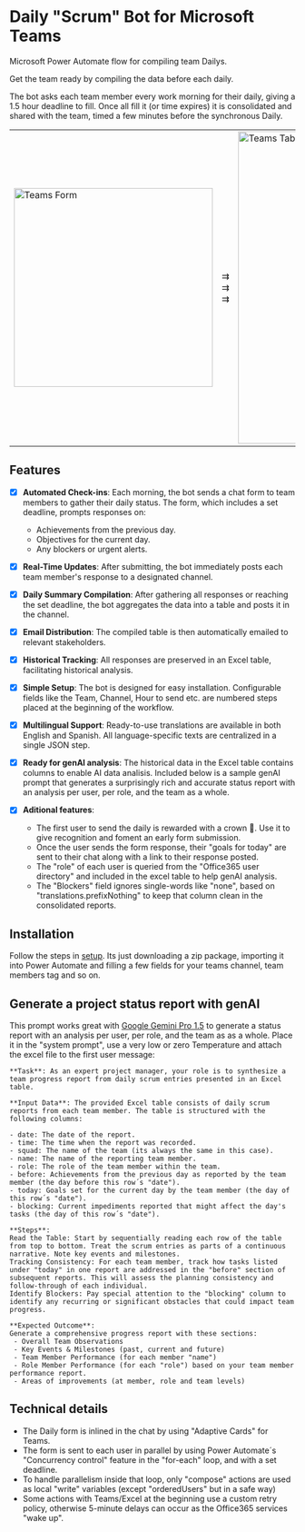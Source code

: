 # Daily "Scrum" Bot for Microsoft Teams
Microsoft Power Automate flow for compiling team Dailys.

Get the team ready by compiling the data before each daily.

The bot asks each team member every work morning for their daily, giving a 1.5 hour deadline to fill.
Once all fill it (or time expires) it is consolidated and shared with the team, timed a few minutes before the synchronous Daily.

<table style="border-collapse: collapse; width: 100%;">
  <tr>
    <td><img src="https://github.com/user-attachments/assets/33c971fb-091c-4dba-b0bf-8fa511ec5413" alt="Teams Form" style="width:350px;"/></td>
    <td style="text-align: center;">⇉<br>⇉<br>⇉</td>
    <td ><img src="https://github.com/user-attachments/assets/3c2f2da6-3ef4-4e23-a698-07afcba8a50a" alt="Teams Table" style="width:550px;"/></td>
  </tr>
</table>


## Features

- [x] **Automated Check-ins**: Each morning, the bot sends a chat form to team members to gather their daily status. The form, which includes a set deadline, prompts responses on:
  - Achievements from the previous day.
  - Objectives for the current day.
  - Any blockers or urgent alerts.

- [x] **Real-Time Updates**: After submitting, the bot immediately posts each team member's response to a designated channel.

- [x] **Daily Summary Compilation**: After gathering all responses or reaching the set deadline, the bot aggregates the data into a table and posts it in the channel.

- [x] **Email Distribution**: The compiled table is then automatically emailed to relevant stakeholders.

- [x] **Historical Tracking**: All responses are preserved in an Excel table, facilitating historical analysis.

- [x] **Simple Setup**: The bot is designed for easy installation. Configurable fields like the Team, Channel, Hour to send etc. are numbered steps placed at the beginning of the workflow.

- [x] **Multilingual Support**: Ready-to-use translations are available in both English and Spanish. All language-specific texts are centralized in a single JSON step.

- [x] **Ready for genAI analysis**: The historical data in the Excel table contains columns to enable AI data analisis. Included below is a sample genAI prompt that generates a surprisingly rich and accurate status report with an analysis per user, per role, and the team as a whole.

- [x] **Aditional features**:
   - The first user to send the daily is rewarded with a crown 👑. Use it to give recognition and foment an early form submission.
   - Once the user sends the form response, their "goals for today" are sent to their chat along with a link to their response posted.
   - The "role" of each user is queried from the "Office365 user directory" and included in the excel table to help genAI analysis.
   - The "Blockers" field ignores single-words like "none", based on "translations.prefixNothing" to keep that column clean in the consolidated reports.

## Installation
Follow the steps in [setup](https://github.com/zmandel/dailybot/blob/main/setup/readme.md). Its just downloading a zip package, importing it into Power Automate and filling a few fields for your teams channel, team members tag and so on.
 
## Generate a project status report with genAI
This prompt works great with [Google Gemini Pro 1.5](https://aistudio.google.com/app/prompts/new_chat) to generate a status report with an analysis per user, per role, and the team as as a whole. Place it in the "system prompt", use a very low or zero Temperature and attach the excel file to the first user message:

```
**Task**: As an expert project manager, your role is to synthesize a team progress report from daily scrum entries presented in an Excel table.

**Input Data**: The provided Excel table consists of daily scrum reports from each team member. The table is structured with the following columns:

- date: The date of the report.
- time: The time when the report was recorded.
- squad: The name of the team (its always the same in this case).
- name: The name of the reporting team member.
- role: The role of the team member within the team.
- before: Achievements from the previous day as reported by the team member (the day before this row´s "date").
- today: Goals set for the current day by the team member (the day of this row´s "date").
- blocking: Current impediments reported that might affect the day's tasks (the day of this row´s "date").

**Steps**:
Read the Table: Start by sequentially reading each row of the table from top to bottom. Treat the scrum entries as parts of a continuous narrative. Note key events and milestones.
Tracking Consistency: For each team member, track how tasks listed under "today" in one report are addressed in the "before" section of subsequent reports. This will assess the planning consistency and follow-through of each individual.
Identify Blockers: Pay special attention to the "blocking" column to identify any recurring or significant obstacles that could impact team progress.

**Expected Outcome**:
Generate a comprehensive progress report with these sections:
 - Overall Team Observations
 - Key Events & Milestones (past, current and future)
 - Team Member Performance (for each member "name")
 - Role Member Performance (for each "role") based on your team member performance report.
 - Areas of improvements (at member, role and team levels)
```
## Technical details
  - The Daily form is inlined in the chat by using "Adaptive Cards" for Teams.
  - The form is sent to each user in parallel by using Power Automate´s "Concurrency control" feature in the "for-each" loop, and with a set deadline.
  - To handle parallelism inside that loop, only "compose" actions are used as local "write" variables (except "orderedUsers" but in a safe way)
  - Some actions with Teams/Excel at the beginning use a custom retry policy, otherwise 5-minute delays can occur as the Office365 services "wake up".
